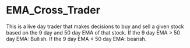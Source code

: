 # EMA_Cross_Trader
This is a live day trader that makes decisions to buy and sell a given stock based on the 9 day and 50 day EMA of that stock. If the 9 day EMA > 50 day EMA: Bullish. If the 9 day EMA &lt; 50 day EMA: bearish. 
